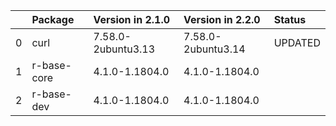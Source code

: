 |    | Package     | Version in 2.1.0   | Version in 2.2.0   | Status   |
|---:|:------------|:-------------------|:-------------------|:---------|
|  0 | curl        | 7.58.0-2ubuntu3.13 | 7.58.0-2ubuntu3.14 | UPDATED  |
|  1 | r-base-core | 4.1.0-1.1804.0     | 4.1.0-1.1804.0     |          |
|  2 | r-base-dev  | 4.1.0-1.1804.0     | 4.1.0-1.1804.0     |          |